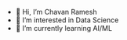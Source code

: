 - 👋 Hi, I’m Chavan Ramesh
- 👀 I’m interested in Data Science 
- 🌱 I’m currently learning AI/ML

  



